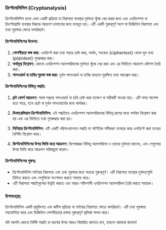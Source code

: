 ### ক্রিপ্টানালিসিস (Cryptanalysis)

ক্রিপ্টানালিসিস হলো এমন একটি প্রক্রিয়া যা নিরাপত্তা ব্যবস্থার দুর্বলতা খুঁজে বের করার জন্য এবং এনক্রিপশন বা ক্রিপ্টোগ্রাফি ব্যবস্থার বিরুদ্ধে আক্রমণ চালানোর জন্য ব্যবহৃত হয়। এটি একটি গুরুত্বপূর্ণ অংশ যা ডিজিটাল নিরাপত্তা এবং তথ্য সুরক্ষার ক্ষেত্রে অপরিহার্য।

#### ক্রিপ্টানালিসিসের উদ্দেশ্য:
1. **গোপনীয়তা ভঙ্গ করা:** এনক্রিপ্ট করা তথ্য পড়ার চেষ্টা করা, অর্থাৎ, সংকেত (ciphertext) থেকে মূল তথ্য (plaintext) পুনরুদ্ধার করা।
2. **অর্থমূল্য বিশ্লেষণ:** কোনো এনক্রিপশন অ্যালগরিদমের দুর্বলতা খুঁজে বের করা এবং এর ভিত্তিতে আক্রমণ কৌশল তৈরি করা।
3. **পাসওয়ার্ড বা চাবির সুরক্ষা ভঙ্গ করা:** দুর্বল পাসওয়ার্ড বা চাবির মাধ্যমে সুরক্ষিত তথ্য অ্যাক্সেস করা।

#### ক্রিপ্টানালিসিসের বিভিন্ন পদ্ধতি:
1. **ব্রুট ফোর্স আক্রমণ:** সমস্ত সম্ভাব্য পাসওয়ার্ড বা চাবি চেষ্টা করা যতক্ষণ না সঠিকটি পাওয়া যায়। এটি সময় সাপেক্ষ হতে পারে, তবে ছোট বা দুর্বল পাসওয়ার্ডের জন্য কার্যকর।

2. **ডিফারেন্সিয়াল ক্রিপ্টানালিসিস:** এই পদ্ধতিতে এনক্রিপশন অ্যালগরিদমের বিভিন্ন রূপের মধ্যে পার্থক্য বিশ্লেষণ করা হয় এবং এর ভিত্তিতে তথ্য পুনরুদ্ধার করা হয়।

3. **লিনিয়ার ক্রিপ্টানালিসিস:** এটি একটি পরিসংখ্যানগত পদ্ধতি যা গাণিতিক সমীকরণ ব্যবহার করে এনক্রিপ্ট করা তথ্যের বৈশিষ্ট্য বিশ্লেষণ করে।

4. **কিপ্টানালিসিসের উপর ভিত্তি করে আক্রমণ:** বিশেষজ্ঞরা বিভিন্ন অ্যালগরিদম ও তাদের দুর্বলতা জানেন, এবং সেগুলোর উপর ভিত্তি করে আক্রমণ পরিকল্পনা করেন।

#### ক্রিপ্টানালিসিসের গুরুত্ব:
- ক্রিপ্টানালিসিস সাইবার নিরাপত্তা এবং তথ্য সুরক্ষার জন্য অত্যন্ত গুরুত্বপূর্ণ। এটি নিরাপত্তা ব্যবস্থার দুর্বলতাগুলি চিহ্নিত করতে এবং সেগুলিকে সংশোধন করতে সাহায্য করে।
- এটি নিরাপত্তা পদ্ধতিগুলোর উন্নতি করতে এবং আরও শক্তিশালী এনক্রিপশন অ্যালগরিদম তৈরি করতে সহায়ক।

### উপসংহার:
ক্রিপ্টানালিসিস একটি প্রযুক্তিগত এবং জটিল প্রক্রিয়া যা সাইবার নিরাপত্তা ক্ষেত্রে অপরিহার্য। এটি তথ্য সুরক্ষায় সহযোগিতা করে এবং ডিজিটাল গোপনীয়তার রক্ষায় গুরুত্বপূর্ণ ভূমিকা পালন করে। 

যদি আপনি কোনো নির্দিষ্ট পদ্ধতি বা ধারণার উপর আরও বিস্তারিত জানতে চান, তাহলে আমাকে জানান!
